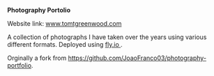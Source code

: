 **Photography Portolio**

Website link: www.tomtgreenwood.com

A collection of photographs I have taken over the years using various different formats. Deployed using [fly.io ](https://fly.io/). 

Orginally a fork from https://github.com/JoaoFranco03/photography-portfolio. 
